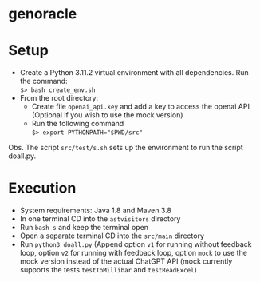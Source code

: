 # genoracle

# Setup 

  - Create a Python 3.11.2 virtual environment with all
    dependencies. Run the command: \
    `$> bash create_env.sh`
  - From the root directory:
    - Create file `openai_api.key` and add a key to access the openai API (Optional if you wish to use the mock version)
    - Run the following command \
      `$> export PYTHONPATH="$PWD/src"`


Obs. The script `src/test/s.sh` sets up the environment to run the
script doall.py. 

# Execution

 - System requirements: Java 1.8 and Maven 3.8
 - In one terminal CD into the `astvisitors` directory
 - Run `bash s` and keep the terminal open
 - Open a separate terminal CD into the `src/main` directory
 - Run `python3 doall.py` (Append option `v1` for running without feedback loop, option `v2` for running with feedback loop, option `mock` to use the mock version instead of the actual ChatGPT API (mock currently supports the tests `testToMillibar` and `testReadExcel`)
